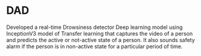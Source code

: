 # DAD
Developed a real-time Drowsiness detector Deep learning model using InceptionV3 model of Transfer learning
that captures the video of a person and predicts the active or not-active state of a person. It also sounds safety
alarm if the person is in non-active state for a particular period of time.
